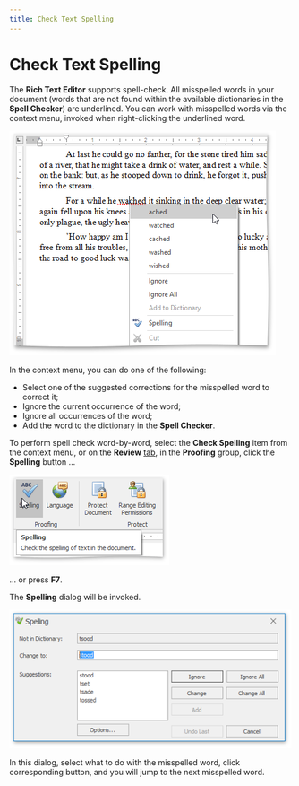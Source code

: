```yaml
---
title: Check Text Spelling
---
```

# Check Text Spelling
The **Rich Text Editor** supports spell-check. All misspelled words in your document (words that are not found within the available dictionaries in the **Spell Checker**) are underlined. You can work with misspelled words via the context menu, invoked when right-clicking the underlined word.

![RTESpellCheckingContextMenu](../../../images/Img121326.png)

In the context menu, you can do one of the following:
* Select one of the suggested corrections for the misspelled word to correct it;
* Ignore the current occurrence of the word;
* Ignore all occurrences of the word;
* Add the word to the dictionary in the **Spell Checker**.

To perform spell check word-by-word, select the **Check Spelling** item from the context menu, or on the **Review** [ tab](../../../../interface-elements-for-desktop/articles/rich-text-editor/text-editor-ui/ribbon-interface.md), in the **Proofing** group, click the **Spelling** button ...

![RTESpelling](../../../images/Img121306.png)

... or press **F7**.

The **Spelling** dialog will be invoked.

![RTESpellingDialog](../../../images/Img121307.png)

In this dialog, select what to do with the misspelled word, click corresponding button, and you will jump to the next misspelled word.